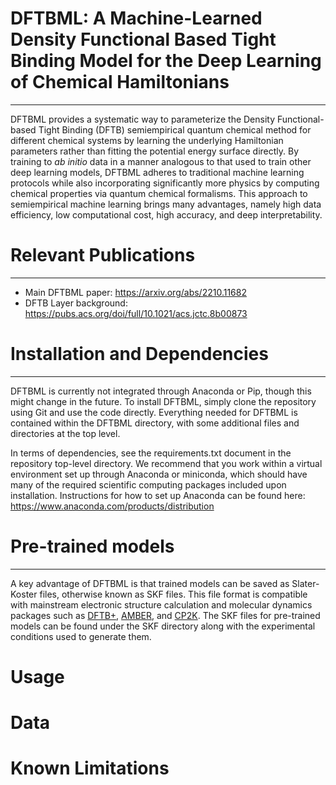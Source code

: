 # DFTBML: A Machine-Learned Density Functional Based Tight Binding Model for the Deep Learning of Chemical Hamiltonians 
---
DFTBML provides a systematic way to parameterize the Density Functional-based Tight Binding (DFTB) semiempirical quantum chemical method for different chemical systems by learning the underlying Hamiltonian parameters rather than fitting the potential energy surface directly. By training to *ab initio* data in a manner analogous to that used to train other deep learning models, DFTBML adheres to traditional machine learning protocols while also incorporating significantly more physics by computing chemical properties via quantum chemical formalisms. This approach to semiempirical machine learning brings many advantages, namely high data efficiency, low computational cost, high accuracy, and deep interpretability.

# Relevant Publications
---
- Main DFTBML paper: https://arxiv.org/abs/2210.11682
- DFTB Layer background: https://pubs.acs.org/doi/full/10.1021/acs.jctc.8b00873

# Installation and Dependencies
---
DFTBML is currently not integrated through Anaconda or Pip, though this might change in the future. To install DFTBML, simply clone the repository using Git and use the code directly. Everything needed for DFTBML is contained within the DFTBML directory, with some additional files and directories at the top level. 

In terms of dependencies, see the requirements.txt document in the repository top-level directory. We recommend that you work within a virtual environment set up through Anaconda or miniconda, which should have many of the required scientific computing packages included upon installation. Instructions for how to set up Anaconda can be found here: https://www.anaconda.com/products/distribution

# Pre-trained models
---
A key advantage of DFTBML is that trained models can be saved as Slater-Koster files, otherwise known as SKF files. This file format is compatible with mainstream electronic structure calculation and molecular dynamics packages such as [DFTB+](https://dftbplus.org/), [AMBER](https://ambermd.org/), and [CP2K](https://www.cp2k.org/). The SKF files for pre-trained models can be found under the SKF directory along with the experimental conditions used to generate them. 

# Usage
# Data
# Known Limitations
